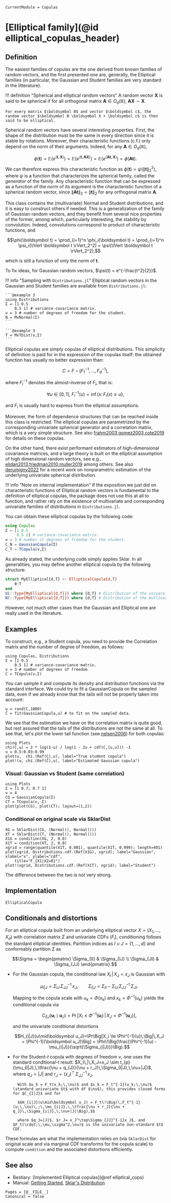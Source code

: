 ```@meta
CurrentModule = Copulas
```
# [Elliptical family](@id elliptical_copulas_header)

## Definition

The easiest families of copulas are the one derived from known families of random vectors, and the first presented one are, generally, the Elliptical families (in particular, the Gaussian and Student families are very standard in the litterature). 

!!! definition "Spherical and elliptical random vectors" 
    A random vector $\boldsymbol X$ is said to be spherical if for all orthogonal matrix $\boldsymbol A \in O_d(\mathbb R)$, $\boldsymbol A\boldsymbol X \sim \boldsymbol X$. 

    For every matrix $\boldsymbol B$ and vector $\boldsymbol c$, the random vector $\boldsymbol B \boldsymbol X + \boldsymbol c$ is then said to be elliptical.


Spherical random vectors have several interesting properties. First, the shape of the distribution must be the same in every direction since it is stable by rotations. Moreover, their characteristic functions (c.f.) only depend on the norm of their arguments. Indeed, for any $\boldsymbol A \in O_d(\mathbb R)$, 
```math
\phi(\boldsymbol t) = \mathbb E\left(e^{\langle \boldsymbol t, \boldsymbol X \rangle}\right)= \mathbb E\left(e^{\langle \boldsymbol t, \boldsymbol A\boldsymbol X \rangle}\right) = \mathbb E\left(e^{\langle \boldsymbol A\boldsymbol t, \boldsymbol X \rangle}\right) = \phi(\boldsymbol A\boldsymbol t).
```

We can therefore express this characteristic function as $\phi(\boldsymbol t) = \psi(\lVert \boldsymbol t \rVert_2^2)$, where $\psi$ is a function that characterizes the spherical family, called the *generator* of the family. Any characteristic function that can be expressed as a function of the norm of its argument is the characteristic function of a spherical random vector, since $\lVert \boldsymbol A \boldsymbol t \rVert_2 = \lVert \boldsymbol t \rVert_2$ for any orthogonal matrix $\boldsymbol A$. 

This class contains the (multivariate) Normal and Student distributions, and it is easy to construct others if needed. This is a generalization of the family of Gaussian random vectors, and they benefit from several nice properties of the former, among which, particularly interesting, the stability by convolution. Indeed, convolutions correspond to product of characteristic functions, and
```math
\phi(\boldsymbol t) = \prod_{i=1}^n \phi_i(\boldsymbol t) = \prod_{i=1}^n \psi_i(\lVert \boldsymbol t \rVert_2^2) = \psi(\lVert \boldsymbol t \rVert_2^2),
```
which is still a function of only the norm of $\boldsymbol t$. 

To fix ideas, for Gaussian random vectors, $\psi(t) = e^{-\frac{t^2}{2}}$.

!!! info "Sampling with `Distributions.jl`"
    Elliptical random vectors in the Gaussian and Student families are available from `Distributions.jl`:

    ```@example 3
    using Distributions
    Σ = [1 0.5
        0.5 1] # variance-covariance matrix.
    ν = 3 # number of degrees of freedom for the student.
    N = MvNormal(Σ)
    ```

    ```@example 3
    T = MvTDist(ν,Σ)
    ```



Elliptical copulas are simply copulas of elliptical distributions. This simplicity of definition is paid for in the expression of the copulas itself: the obtained function has usually no better expression than: 
```math
C = F \circ (F_1^{-1},...,F_d^{-1}),
```
where $F_i^{-1}$ denotes the almost-inverse of $F_i$, that is: 
```math
\forall u \in [0,1],\;F_i^{-1}(u) = \inf\left\{x :\, F_i(x) \ge u\right\},
```
and $F_i$ is usually hard to express from the elliptical assumptions.

Moreover, the form of dependence structures that can be reached inside this class is restricted. The elliptical copulas are parametrized by the corresponding univariate spherical generator and a correlation matrix, which is a very simple structure. See also [frahm2003,gomez2003,cote2019](@cite) for details on these copulas. 

On the other hand, there exist performant estimators of high-dimensional covariance matrices, and a large theory is built on the elliptical assumption of high dimensional random vectors, see e.g., [elidan2013,friedman2010,muller2019](@cite) among others. See also [derumigny2022](@cite) for a recent work on nonparametric estimation of the underlying univariate spherical distribution. 


!!! info "Note on internal implementation"
    If the exposition we just did on characteristic functions of Elliptical random vectors is fundamental to the definition of elliptical copulas, the package does not use this at all to function, and rather rely on the existence of multivariate and corresponding univariate families of distributions in `Distributions.jl`. 


You can obtain these elliptical copulas by the following code: 
```julia
using Copulas
Σ = [1 0.5
     0.5 1] # variance-covariance matrix.
ν = 3 # number of degrees of freedom for the student.
C_N = GaussianCopula(Σ)
C_T = TCopula(ν,Σ)
```

As already stated, the underlying code simply applies Sklar. In all generalities, you may define another elliptical copula by the following structure: 

```julia
struct MyElliptical{d,T} <: EllipticalCopula{d,T}
    θ:T
end
U(::Type{MyElliptical{d,T}}) where {d,T} # Distribution of the univaraite marginals, Normal() for the Gaussian case. 
N(::Type{MyElliptical{d,T}}) where {d,T} # Distribution of the mutlivariate random vector, MvNormal(\Sigma) for the Gaussian case. 
```

However, not much other cases than the Gaussian and Elliptical one are really used in the literature.

## Examples

To construct, e.g., a Student copula, you need to provide the Correlation matrix and the number of degree of freedom, as follows: 

```@example 4
using Copulas, Distributions
Σ = [1 0.5
    0.5 1] # variance-covariance matrix.
ν = 3 # number of degrees of freedom
C = TCopula(ν,Σ)
```

You can sample it and compute its density and distribution functions via the standard interface. We could try to fit a GaussianCopula on the sampled data, even if we already know that the tails will not be properly taken into account: 

```@example 4
u = rand(C,1000)
Ĉ = fit(GaussianCopula,u) # to fit on the sampled data. 
```

We see that the estimation we have on the correlation matrix is quite good, but rest assured that the tails of the distributions are not the same at all. To see that, let's plot the lower tail function (see [nelsen2006](@cite)) for both copulas: 

```@example 4
using Plots
chi(C,u) = 2 * log(1-u) / log(1 - 2u + cdf(C,[u,u])) -1
u = 0.5:0.03:0.99
plot(u,  chi.(Ref(C),u), label="True student copula")
plot!(u, chi.(Ref(Ĉ),u), label="Estimated Gaussian copula")
``` 

### Visual: Gaussian vs Student (same correlation)

```@example 4
using Plots
Σ = [1 0.7; 0.7 1]
ν = 4
CG = GaussianCopula(Σ)
CT = TCopula(ν, Σ)
plot(plot(CG), plot(CT); layout=(1,2))
```

### Conditional on original scale via SklarDist

```@example 4
XG = SklarDist(CG, (Normal(), Normal()))
XT = SklarDist(CT, (Normal(), Normal()))
X1G = condition(XG, 2, 0.0)
X1T = condition(XT, 2, 0.0)
xgrid = range(quantile(X1T, 0.001), quantile(X1T, 0.999); length=401)
plot(xgrid, Distributions.cdf.(Ref(X1G), xgrid); label="Gaussian", xlabel="x", ylabel="cdf",
    title="F_{X1|X2=0}")
plot!(xgrid, Distributions.cdf.(Ref(X1T), xgrid); label="Student")
```

The difference between the two is not very strong. 

## Implementation

```@docs; canonical=false
EllipticalCopula
```


## Conditionals and distortions

For an elliptical copula built from an underlying elliptical vector $X=(X_1,\dots,X_d)$ with correlation matrix $\Sigma$ and univariate CDFs $(F_i)$, conditioning follows the standard elliptical identities. Partition indices as $I\cup J=\{1,\dots,d\}$ and conformably partition $\Sigma$ as

$$\Sigma = \begin{pmatrix} \Sigma_{II} & \Sigma_{IJ} \\ \Sigma_{JI} & \Sigma_{JJ} \end{pmatrix}.$$

- For the Gaussian copula, the conditional law $X_I\,|\,X_J=x_J$ is Gaussian with

    $$\mu_{I|J} = \Sigma_{IJ}\,\Sigma_{JJ}^{-1}\,x_J, \qquad
    \Sigma_{I|J} = \Sigma_{II} - \Sigma_{IJ}\,\Sigma_{JJ}^{-1}\,\Sigma_{JI}.$$

    Mapping to the copula scale with $u_k = \Phi(x_k)$ and $x_k = \Phi^{-1}(u_k)$ yields the conditional copula via

    $$C_{I|J}(\boldsymbol u_I\mid\boldsymbol u_J) = \Pr\Big[X_I \le \Phi^{-1}(\boldsymbol u_I)\,\Big|\,X_J = \Phi^{-1}(\boldsymbol u_J)\Big],$$

    and the univariate conditional distortions

    $$H_{i|J}(u\mid\boldsymbol u_J)=\Pr\Big[X_i \le \Phi^{-1}(u)\,\Big|\,X_J = \Phi^{-1}(\boldsymbol u_J)\Big] = \Phi\!\Big(\frac{\Phi^{-1}(u) - \mu_{i|J}}{\sqrt{\Sigma_{i|J}}}\Big).$$

- For the Student-$t$ copula with degrees of freedom $\nu$, one uses the standard conditional-$t$ result: $X_I\,|\,X_J=x_J \sim t_{p}(\mu_{I|J},\,\tfrac{\nu + q_{J}}{\nu + r_J}\,\Sigma_{I|J},\,\nu+|J|)$, where $q_J=|J|$ and $r_J = (x_J)^\top\,\Sigma_{JJ}^{-1}\,x_J$.

        With $u_k = F_t(x_k;\,\nu)$ and $x_k = F_t^{-1}(u_k;\,\nu)$ (standard univariate $t$ with df $\nu$), this provides closed forms for $C_{I|J}$ and for

        $$H_{i|J}(u\mid\boldsymbol u_J) = F_t\!\Big(\,F_t^{-1}(u;\,\nu)\,;\,\mu_{i|J},\,\tfrac{\nu + r_J}{\nu + q_J}\,\Sigma_{i|J},\,\nu+|J|\Big),$$

        where $q_J=|J|$, $r_J= x_J^\top\Sigma_{JJ}^{-1}x_J$, and $F_t(\cdot;\,\mu,\sigma^2,\nu)$ is the univariate non-standard $t$ CDF.

These formulas are what the implementation relies on (via `SklarDist` for original scale and via marginal CDF transforms for the copula scale) to compute `condition` and the associated distortions efficiently.


## See also

- Bestiary: [Implemented Elliptical copulas](@ref elliptical_cops)
- Manual: [Getting Started](@ref), [Sklar's Distribution](@ref)


```@bibliography
Pages = [@__FILE__]
Canonical = false
```
